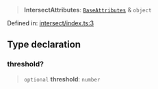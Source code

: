 > **IntersectAttributes**: [`BaseAttributes`](/PUBLIC_PATH/type-aliases/BaseAttributes.md) & `object`

Defined in: [intersect/index.ts:3](https://github.com/rossrobino/components/blob/main/packages/drab/src/intersect/index.ts#L3)

## Type declaration

### threshold?

> `optional` **threshold**: `number`
